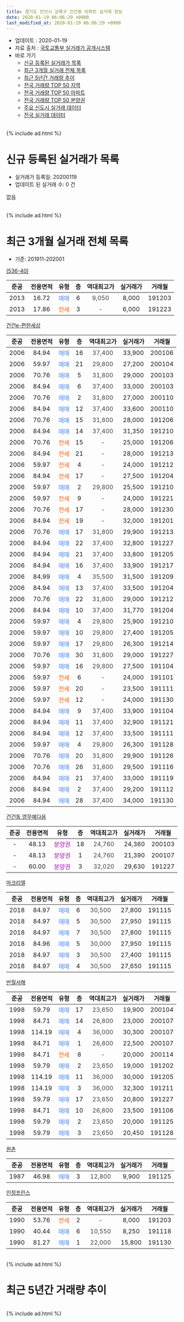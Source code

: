 ```yaml
---
title: 경기도 안산시 상록구 건건동 아파트 실거래 정보
date: 2020-01-19 06:06:29 +0900
last_modified_at: 2020-01-19 06:06:29 +0900
---
```


* 업데이트 : 2020-01-19
* 자료 출처 : [국토교통부 실거래가 공개시스템](http://rt.molit.go.kr)
* 바로 가기
    * [신규 등록된 실거래가 목록](#신규-등록된-실거래가-목록)
    * [최근 3개월 실거래 전체 목록](#최근-3개월-실거래-전체-목록)
    * [최근 5년간 거래량 추이](#최근-5년간-거래량-추이)
    * [전국 거래량 TOP 50 지역](https://apt-info.github.io/apt-trade-info/최근-3개월-전국에서-가장-거래가-많이-발생한-지역)
    * [전국 거래량 TOP 50 아파트](https://apt-info.github.io/apt-trade-info/최근-3개월-전국에서-가장-거래가-많이-발생한-아파트)
    * [전국 거래량 TOP 50 분양권](https://apt-info.github.io/apt-trade-info/최근-3개월-전국에서-가장-거래가-많이-발생한-분양권)
    * [주요 신도시 실거래 데이터](https://apt-info.github.io/apt-trade-info/주요-신도시)
    * [전국 실거래 데이터](https://apt-info.github.io/apt-trade-info/전국)
<br>
{% include ad.html %}
<br>

# 신규 등록된 실거래가 목록
* 실거래가 등록일: 20200119
* 업데이트 된 실거래 수: 0 건

없음

<br>
{% include ad.html %}
<br>

# 최근 3개월 실거래 전체 목록
* 기준: 201911-202001


[(536-40)](https://search.naver.com/search.naver?query=%EA%B2%BD%EA%B8%B0%EB%8F%84+%EC%95%88%EC%82%B0%EC%8B%9C+%EC%83%81%EB%A1%9D%EA%B5%AC+%EA%B1%B4%EA%B1%B4%EB%8F%99+%28536-40%29)

|준공|전용면적|유형|층|역대최고가|실거래가|거래월|
|:---:|:---:|:---:|:---:|:---:|:---:|:---:|
|2013|16.72|<span style="color:#4285f3">매매</span>|6|<span style="color:#444444">9,050</span>|8,000|191203|
|2013|17.86|<span style="color:#ff5a00">전세</span>|3|<span style="color:#444444">-</span>|6,000|191223|

[건건e-편한세상](https://search.naver.com/search.naver?query=%EA%B2%BD%EA%B8%B0%EB%8F%84+%EC%95%88%EC%82%B0%EC%8B%9C+%EC%83%81%EB%A1%9D%EA%B5%AC+%EA%B1%B4%EA%B1%B4%EB%8F%99+%EA%B1%B4%EA%B1%B4e-%ED%8E%B8%ED%95%9C%EC%84%B8%EC%83%81)

|준공|전용면적|유형|층|역대최고가|실거래가|거래월|
|:---:|:---:|:---:|:---:|:---:|:---:|:---:|
|2006|84.94|<span style="color:#4285f3">매매</span>|16|<span style="color:#444444">37,400</span>|33,900|200106|
|2006|59.97|<span style="color:#4285f3">매매</span>|21|<span style="color:#444444">29,800</span>|27,200|200104|
|2006|70.76|<span style="color:#4285f3">매매</span>|5|<span style="color:#444444">31,800</span>|29,000|200103|
|2006|84.94|<span style="color:#4285f3">매매</span>|6|<span style="color:#444444">37,400</span>|33,000|200103|
|2006|70.76|<span style="color:#4285f3">매매</span>|2|<span style="color:#444444">31,800</span>|27,000|200110|
|2006|84.94|<span style="color:#4285f3">매매</span>|12|<span style="color:#444444">37,400</span>|33,600|200110|
|2006|70.76|<span style="color:#4285f3">매매</span>|15|<span style="color:#444444">31,800</span>|28,000|191206|
|2006|84.94|<span style="color:#4285f3">매매</span>|14|<span style="color:#444444">37,400</span>|31,350|191210|
|2006|70.76|<span style="color:#ff5a00">전세</span>|15|<span style="color:#444444">-</span>|25,000|191206|
|2006|84.94|<span style="color:#ff5a00">전세</span>|21|<span style="color:#444444">-</span>|28,000|191213|
|2006|59.97|<span style="color:#ff5a00">전세</span>|4|<span style="color:#444444">-</span>|24,000|191212|
|2006|84.94|<span style="color:#ff5a00">전세</span>|17|<span style="color:#444444">-</span>|27,500|191204|
|2006|59.97|<span style="color:#4285f3">매매</span>|2|<span style="color:#444444">29,800</span>|25,500|191210|
|2006|59.97|<span style="color:#ff5a00">전세</span>|9|<span style="color:#444444">-</span>|24,000|191221|
|2006|70.76|<span style="color:#ff5a00">전세</span>|17|<span style="color:#444444">-</span>|28,000|191230|
|2006|84.94|<span style="color:#ff5a00">전세</span>|19|<span style="color:#444444">-</span>|32,000|191201|
|2006|70.76|<span style="color:#4285f3">매매</span>|17|<span style="color:#444444">31,800</span>|29,900|191213|
|2006|84.94|<span style="color:#4285f3">매매</span>|22|<span style="color:#444444">37,400</span>|32,800|191227|
|2006|84.94|<span style="color:#4285f3">매매</span>|21|<span style="color:#444444">37,400</span>|33,800|191205|
|2006|84.94|<span style="color:#4285f3">매매</span>|16|<span style="color:#444444">37,400</span>|33,900|191217|
|2006|84.99|<span style="color:#4285f3">매매</span>|4|<span style="color:#444444">35,500</span>|31,500|191209|
|2006|84.94|<span style="color:#4285f3">매매</span>|13|<span style="color:#444444">37,400</span>|33,500|191204|
|2006|70.76|<span style="color:#4285f3">매매</span>|22|<span style="color:#444444">31,800</span>|29,000|191212|
|2006|84.94|<span style="color:#4285f3">매매</span>|10|<span style="color:#444444">37,400</span>|31,770|191204|
|2006|59.97|<span style="color:#4285f3">매매</span>|4|<span style="color:#444444">29,800</span>|25,900|191210|
|2006|59.97|<span style="color:#4285f3">매매</span>|10|<span style="color:#444444">29,800</span>|27,400|191205|
|2006|59.97|<span style="color:#4285f3">매매</span>|17|<span style="color:#444444">29,800</span>|26,300|191214|
|2006|70.76|<span style="color:#4285f3">매매</span>|30|<span style="color:#444444">31,800</span>|29,000|191227|
|2006|59.97|<span style="color:#4285f3">매매</span>|16|<span style="color:#444444">29,800</span>|27,500|191104|
|2006|59.97|<span style="color:#ff5a00">전세</span>|6|<span style="color:#444444">-</span>|24,000|191101|
|2006|59.97|<span style="color:#ff5a00">전세</span>|20|<span style="color:#444444">-</span>|23,500|191111|
|2006|59.97|<span style="color:#ff5a00">전세</span>|12|<span style="color:#444444">-</span>|24,000|191130|
|2006|84.94|<span style="color:#4285f3">매매</span>|9|<span style="color:#444444">37,400</span>|33,900|191104|
|2006|84.94|<span style="color:#4285f3">매매</span>|11|<span style="color:#444444">37,400</span>|32,900|191121|
|2006|84.94|<span style="color:#4285f3">매매</span>|12|<span style="color:#444444">37,400</span>|33,500|191111|
|2006|59.97|<span style="color:#4285f3">매매</span>|4|<span style="color:#444444">29,800</span>|26,300|191128|
|2006|70.76|<span style="color:#4285f3">매매</span>|20|<span style="color:#444444">31,800</span>|29,900|191126|
|2006|70.76|<span style="color:#4285f3">매매</span>|26|<span style="color:#444444">31,800</span>|29,500|191116|
|2006|84.94|<span style="color:#4285f3">매매</span>|21|<span style="color:#444444">37,400</span>|33,000|191119|
|2006|84.94|<span style="color:#4285f3">매매</span>|2|<span style="color:#444444">37,400</span>|29,200|191112|
|2006|84.94|<span style="color:#4285f3">매매</span>|28|<span style="color:#444444">37,400</span>|34,000|191130|


<script async src="//pagead2.googlesyndication.com/pagead/js/adsbygoogle.js"></script>
<!-- 기본 -->
<ins class="adsbygoogle"
     style="display:block"
     data-ad-client="ca-pub-1142216861245946"
     data-ad-slot="4805727019"
     data-ad-format="auto"
     data-full-width-responsive="true"></ins>
<script>
(adsbygoogle = window.adsbygoogle || []).push({});
</script>


[건건동 영무예다음](https://search.naver.com/search.naver?query=%EA%B2%BD%EA%B8%B0%EB%8F%84+%EC%95%88%EC%82%B0%EC%8B%9C+%EC%83%81%EB%A1%9D%EA%B5%AC+%EA%B1%B4%EA%B1%B4%EB%8F%99+%EA%B1%B4%EA%B1%B4%EB%8F%99+%EC%98%81%EB%AC%B4%EC%98%88%EB%8B%A4%EC%9D%8C)

|준공|전용면적|유형|층|역대최고가|실거래가|거래월|
|:---:|:---:|:---:|:---:|:---:|:---:|:---:|
|-|48.13|<span style="color:#9C11A5">분양권</span>|18|<span style="color:#444444">24,760</span>|24,360|200103|
|-|48.13|<span style="color:#9C11A5">분양권</span>|1|<span style="color:#444444">24,760</span>|21,390|200107|
|-|60.00|<span style="color:#9C11A5">분양권</span>|3|<span style="color:#444444">32,020</span>|29,630|191227|

[마크리엘](https://search.naver.com/search.naver?query=%EA%B2%BD%EA%B8%B0%EB%8F%84+%EC%95%88%EC%82%B0%EC%8B%9C+%EC%83%81%EB%A1%9D%EA%B5%AC+%EA%B1%B4%EA%B1%B4%EB%8F%99+%EB%A7%88%ED%81%AC%EB%A6%AC%EC%97%98)

|준공|전용면적|유형|층|역대최고가|실거래가|거래월|
|:---:|:---:|:---:|:---:|:---:|:---:|:---:|
|2018|84.97|<span style="color:#4285f3">매매</span>|6|<span style="color:#444444">30,500</span>|27,800|191115|
|2018|84.97|<span style="color:#4285f3">매매</span>|5|<span style="color:#444444">30,500</span>|27,950|191115|
|2018|84.97|<span style="color:#4285f3">매매</span>|7|<span style="color:#444444">30,500</span>|27,800|191115|
|2018|84.96|<span style="color:#4285f3">매매</span>|5|<span style="color:#444444">30,000</span>|27,950|191115|
|2018|84.97|<span style="color:#4285f3">매매</span>|3|<span style="color:#444444">30,500</span>|27,400|191115|
|2018|84.97|<span style="color:#4285f3">매매</span>|4|<span style="color:#444444">30,500</span>|27,650|191115|

[반월서해](https://search.naver.com/search.naver?query=%EA%B2%BD%EA%B8%B0%EB%8F%84+%EC%95%88%EC%82%B0%EC%8B%9C+%EC%83%81%EB%A1%9D%EA%B5%AC+%EA%B1%B4%EA%B1%B4%EB%8F%99+%EB%B0%98%EC%9B%94%EC%84%9C%ED%95%B4)

|준공|전용면적|유형|층|역대최고가|실거래가|거래월|
|:---:|:---:|:---:|:---:|:---:|:---:|:---:|
|1998|59.79|<span style="color:#4285f3">매매</span>|17|<span style="color:#444444">23,650</span>|19,900|200104|
|1998|84.71|<span style="color:#4285f3">매매</span>|14|<span style="color:#444444">26,800</span>|23,000|200107|
|1998|114.19|<span style="color:#4285f3">매매</span>|4|<span style="color:#444444">36,000</span>|30,300|200107|
|1998|84.71|<span style="color:#4285f3">매매</span>|1|<span style="color:#444444">26,800</span>|22,500|200107|
|1998|84.71|<span style="color:#ff5a00">전세</span>|8|<span style="color:#444444">-</span>|20,000|200114|
|1998|59.79|<span style="color:#4285f3">매매</span>|2|<span style="color:#444444">23,650</span>|19,000|191202|
|1998|114.19|<span style="color:#4285f3">매매</span>|11|<span style="color:#444444">36,000</span>|30,000|191205|
|1998|114.19|<span style="color:#4285f3">매매</span>|3|<span style="color:#444444">36,000</span>|32,300|191211|
|1998|59.79|<span style="color:#4285f3">매매</span>|17|<span style="color:#444444">23,650</span>|20,800|191227|
|1998|84.71|<span style="color:#4285f3">매매</span>|10|<span style="color:#444444">26,800</span>|23,500|191106|
|1998|59.79|<span style="color:#4285f3">매매</span>|2|<span style="color:#444444">23,650</span>|20,000|191125|
|1998|59.79|<span style="color:#4285f3">매매</span>|3|<span style="color:#444444">23,650</span>|20,450|191128|

[원촌](https://search.naver.com/search.naver?query=%EA%B2%BD%EA%B8%B0%EB%8F%84+%EC%95%88%EC%82%B0%EC%8B%9C+%EC%83%81%EB%A1%9D%EA%B5%AC+%EA%B1%B4%EA%B1%B4%EB%8F%99+%EC%9B%90%EC%B4%8C)

|준공|전용면적|유형|층|역대최고가|실거래가|거래월|
|:---:|:---:|:---:|:---:|:---:|:---:|:---:|
|1987|46.98|<span style="color:#4285f3">매매</span>|3|<span style="color:#444444">12,800</span>|9,900|191125|

[인정프린스](https://search.naver.com/search.naver?query=%EA%B2%BD%EA%B8%B0%EB%8F%84+%EC%95%88%EC%82%B0%EC%8B%9C+%EC%83%81%EB%A1%9D%EA%B5%AC+%EA%B1%B4%EA%B1%B4%EB%8F%99+%EC%9D%B8%EC%A0%95%ED%94%84%EB%A6%B0%EC%8A%A4)

|준공|전용면적|유형|층|역대최고가|실거래가|거래월|
|:---:|:---:|:---:|:---:|:---:|:---:|:---:|
|1990|53.76|<span style="color:#ff5a00">전세</span>|2|<span style="color:#444444">-</span>|8,000|191203|
|1990|40.44|<span style="color:#4285f3">매매</span>|6|<span style="color:#444444">10,550</span>|8,250|191118|
|1990|81.27|<span style="color:#4285f3">매매</span>|1|<span style="color:#444444">22,000</span>|15,800|191130|


<br>
{% include ad.html %}
<br>

# 최근 5년간 거래량 추이


<div style="width:100%;">
    <canvas id="deal_progress" height="200"></canvas>
</div>

<script>
new Chart(document.getElementById("deal_progress"), {
    type: 'line',
    data: {
        labels: ['201501','201502','201503','201504','201505','201506','201507','201508','201509','201510','201511','201512','201601','201602','201603','201604','201605','201606','201607','201608','201609','201610','201611','201612','201701','201702','201703','201704','201705','201706','201707','201708','201709','201710','201711','201712','201801','201802','201803','201804','201805','201806','201807','201808','201809','201810','201811','201812','201901','201902','201903','201904','201905','201906','201907','201908','201909','201910','201911','201912','202001'],
        datasets: [{
            label: '매매',
            pointRadius: 1,
            data: [38, 31, 32, 21, 30, 32, 33, 23, 24, 24, 17, 16, 26, 18, 31, 22, 18, 35, 31, 20, 15, 32, 18, 15, 18, 12, 21, 19, 20, 23, 22, 20, 11, 18, 19, 9, 18, 16, 14, 20, 11, 20, 14, 23, 26, 21, 8, 15, 19, 12, 22, 16, 16, 16, 26, 18, 13, 23, 22, 21, 12],
            borderColor: "rgba(255, 201, 14, 1)",
            backgroundColor: "rgba(255, 201, 14, 0.5)",
            fill: false,
            lineTension: 0
        },{
            label: '전월세',
            pointRadius: 1,
            data: [18, 22, 24, 13, 20, 14, 16, 19, 16, 20, 15, 18, 12, 14, 17, 14, 16, 15, 14, 21, 20, 19, 17, 8, 9, 22, 18, 12, 14, 14, 18, 6, 21, 8, 14, 8, 12, 11, 17, 15, 7, 16, 12, 15, 13, 21, 4, 10, 9, 20, 9, 17, 10, 13, 12, 9, 13, 18, 3, 9, 1],
            borderColor: "rgba(0, 141, 185, 1)",
            backgroundColor: "rgba(0, 141, 185, 0.5)",
            fill: false,
            lineTension: 0
        }
        ]
    },
    options: {
        responsive: true,
        title: {
            display: false
        },
        tooltips: {
            mode: 'index',
            intersect: false
        },
        hover: {
            mode: 'nearest',
            intersect: true
        },
        scales: {
            xAxes: [{
                display: true,
                scaleLabel: {
                    display: true,
                    labelString: '년/월'
                }
            }],
            yAxes: [{
                display: true,
                ticks: {
                    suggestedMin: 0,
                },
                scaleLabel: {
                    display: true,
                    labelString: '실거래 수'
                }
            }]
        }
    }
});

</script>


<br>
{% include ad.html %}
<br>

